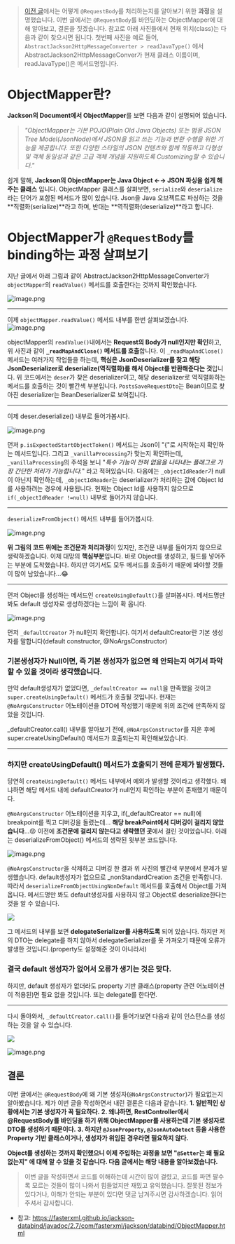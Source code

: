 > [이전 글](https://velog.io/@conatuseus/RequestBody%EC%97%90-%EA%B8%B0%EB%B3%B8-%EC%83%9D%EC%84%B1%EC%9E%90%EB%8A%94-%EC%99%9C-%ED%95%84%EC%9A%94%ED%95%9C%EA%B0%80)에서는 어떻게 `@RequestBody`를 처리하는지를 알아보기 위한 **과정**을 설명했습니다. 이번 글에서는 `@RequestBody`를 바인딩하는 ObjectMapper에 대해 알아보고, 결론을 짓겠습니다.
> 참고로 아래 사진들에서 현재 위치(class)는 다음과 같이 찾으시면 됩니다. 첫번째 사진을 예로 들어, `AbstractJackson2HttpMessageConverter > readJavaType()` 에서 AbstractJackson2HttpMessageConver가 현재 클래스 이름이며, readJavaType()은 메서드명입니다.

# ObjectMapper란?
**Jackson의 Document에서 ObjectMapper**를 보면 다음과 같이 설명되어 있습니다.


> _"ObjectMapper는 기본 POJO(Plain Old Java Objects) 또는 범용 JSON Tree Model(JsonNode)에서 JSON을 읽고 쓰는 기능과 변환 수행을 위한 기능을 제공합니다.
> 또한 다양한 스타일의 JSON 컨텐츠와 함께 작동하고 다형성 및 객체 동일성과 같은 고급 객체 개념을 지원하도록 Customizing할 수 있습니다."_

쉽게 말해, **Jackson의 ObjectMapper는 Java Object ←→ JSON 파싱을 쉽게 해주는 클래스** 입니다.
ObjectMapper 클래스를 살펴보면, `serialize`와 `deserialize`라는 단어가 포함된 메서드가 많이 있습니다. 
Json을 Java 오브젝트로 파싱하는 것을 **직렬화(serialize)**라고 하며, 반대는 **역직렬화(deserialize)**라고 합니다.

# ObjectMapper가 `@RequestBody`를 binding하는 과정 살펴보기


지난 글에서 아래 그림과 같이 AbstractJackson2HttpMessageConverter가 `objectMapper`의 `readValue()` 메서드를 호출한다는 것까지 확인했습니다.

![image.png](https://images.velog.io/post-images/conatuseus/d426c4b0-3ed8-11ea-8609-9b6fc89aa201/image.png)

---
이제 `objectMapper.readValue()` 메서드 내부를 한번 살펴보겠습니다.
![image.png](https://images.velog.io/post-images/conatuseus/98c73550-3ee0-11ea-a6b8-eb179f450c1c/image.png)

objectMapper의 `readValue()`내에서는 **Request의 Body가 null인지만 확인**하고, 위 사진과 같이 **`_readMapAndClose()` 메서드를 호출**합니다.
이 `_readMapAndClose()` 메서드는 여러가지 작업들을 하는데, **핵심은 JsonDeserializer를 찾고 해당 JsonDeserializer로 deserialize(역직렬화)를 해서 Object를 반환해준다는 것**입니다.
위 코드에서는 `deser`가 찾은 deserializer이고, 해당 deserializer로 역직렬화하는 메서드를 호출하는 것이 빨간색 부분입니다. `PostsSaveRequestDto`는 Bean이므로 찾아진 deserializer는 BeanDeserializer로 보여집니다.

---
이제 deser.deserialize() 내부로 들어가봅시다.

![image.png](https://images.velog.io/post-images/conatuseus/677e9d60-3ee7-11ea-8557-e73ccea7dc99/image.png)

먼저 `p.isExpectedStartObjectToken()` 메서드는 Json이 "{"로 시작하는지 확인하는 메서드입니다. 그리고 `_vanillaProcessing`가 맞는지 확인하는데, `_vanillaProcessing`의 주석을 보니 
"*특수 기능이 전혀 없음을 나타내는 플래그로 가장 간단한 처리가 가능합니다.*" 라고 적혀있습니다.
다음에는 `_objectIdReader`가 null이 아닌지 확인하는데, `_objectIdReader`는 deserializer가 처리하는 값에 Object Id를 사용하려는 경우에 사용됩니다. 현재는 Object Id를 사용하지 않으므로 `if(_objectIdReader !=null)` 내부로 들어가지 않습니다.

---
`deserializeFromObject()` 메서드 내부를 들어가봅시다.

![image.png](https://images.velog.io/post-images/conatuseus/58bec1e0-3ee9-11ea-a9b9-25498ef943d9/image.png)

**위 그림의 코드 위에는 조건문과 처리과정**이 있지만, 조건문 내부를 들어가지 않으므로 생략하겠습니다.
이제 대망의 **핵심부분**입니다. 바로 Object를 생성하고, 필드를 넣어주는 부분에 도착했습니다. 하지만 여기서도 모두 메서드를 호출하기 때문에 봐야할 것들이 많이 남았습니다...😂

---
먼저 Object를 생성하는 메서드인 `createUsingDefault()`를 살펴봅시다. 메서드명만 봐도 default 생성자로 생성하겠다는 느낌이 확 옵니다.

![image.png](https://images.velog.io/post-images/conatuseus/4e32c180-3eea-11ea-95e4-0f27f07d39d7/image.png)

먼저 `_defaultCreator` 가 null인지 확인합니다. 여기서 defaultCreator란 기본 생성자를 말합니다(default constructor, @NoArgsConstructor)

### 기본생성자가 Null이면, 즉 기본 생성자가 없으면 왜 안되는지 여기서 파악할 수 있을 것이라 생각했습니다.
만약 default생성자가 없었다면, `_defaultCreator == null`을 만족했을 것이고 `super.createUsingDefault()` 메서드가 호출될 것입니다.
현재는 `@NoArgsConstructor` 어노테이션을 DTO에 작성했기 때문에 위의 조건에 만족하지 않았을 것입니다. 


_defaultCreator.call() 내부를 알아보기 전에, `@NoArgsConstructor`를 지운 후에 super.createUsingDefault() 메서드가 호출되는지 확인해보았습니다.

---
### 하지만 createUsingDefault() 메서드가 호출되기 전에 문제가 발생했다.
당연히 `createUsingDefault()` 메서드 내부에서 예외가 발생할 것이라고 생각했다. 왜냐하면 해당 메서드 내에 defaultCreator가 null인지 확인하는 부분이 존재했기 때문이다.

`@NoArgsConstructor` 어노테이션을 지우고, if(_defaultCreator == null)에 breakpoint를 찍고 디버깅을 돌렸는데... **해당 breakPoint에서 디버깅이 걸리지 않았습니다**...😡
이전에 **조건문에 걸리지 않는다고 생략했던 곳**에서 걸린 것이었습니다. 아래는 deserializeFromObject() 메서드의 생략된 윗부분 코드입니다.

![image.png](https://images.velog.io/post-images/conatuseus/23ab34b0-3eef-11ea-a9b9-25498ef943d9/image.png)

`@NoArgsConstructor`을 삭제하고 디버깅 한 결과 위 사진의 빨간색 부분에서 문제가 발생했습니다.
default생성자가 없으므로 _nonStandardCreation 조건을 만족합니다. 따라서 `deserializeFromObjectUsingNonDefault` 메서드를 호출해서 Object를 가져옵니다. 메서드명만 봐도 default생성자를 사용하지 않고 Object로 deserialize한다는 것을 알 수 있습니다.

![](https://images.velog.io/images/conatuseus/post/171eff75-ea77-4101-bb3a-dfb777ec4399/image.png)

그 메서드의 내부를 보면 **delegateSerializer를 사용하도록** 되어 있습니다. 하지만 저의 DTO는 delegate를 하지 않아서 delegateSerializer를 못 가져오기 때문에 오류가 발생한 것입니다.(property도 설정해준 것이 아니라서)

### 결국 default 생성자가 없어서 오류가 생기는 것은 맞다.
하지만, default 생성자가 없더라도 property 기반 클래스(property 관련 어노테이션이 적용된)면 필요 없을 것입니다. 또는 delegate를 한다면.

---

다시 돌아와서, `_defaultCreator.call()`를 들어가보면 다음과 같이 인스턴스를 생성하는 것을 알 수 있습니다.

![](https://images.velog.io/images/conatuseus/post/a9d53705-bd65-407b-a5d2-a4f6cde5001a/image.png)

![image.png](https://images.velog.io/post-images/conatuseus/a2f05dc0-3ef6-11ea-b2aa-9ff9b912552a/image.png)



## 결론
이번 글에서는 `@RequestBody`에 왜 기본 생성자(`@NoArgsConstructor`)가 필요없는지 알아봤습니다. 
제가 이번 글을 작성하면서 내린 결론은 다음과 같습니다.
**1. 일반적인 상황에서는 기본 생성자가 꼭 필요하다.**
**2. 왜냐하면, RestController에서 @RequestBody를 바인딩을 하기 위해 ObjectMapper를 사용하는데 기본 생성자로 DTO를 생성하기 때문이다.**
**3. 하지만 `@JsonProperty`, `@JsonAutoDetect` 등을 사용한 Property 기반 클래스이거나, 생성자가 위임된 경우라면 필요하지 않다.**

**Object를 생성하는 것까지 확인했으니 이제 주입하는 과정을 보면
"`@Setter`는 왜 필요 없는지" 에 대해 알 수 있을 것 같습니다. 다음 글에서는 해당 내용을 알아보겠습니다.**


> 이번 글을 작성하면서 코드를 이해하는데 시간이 많이 걸렸고, 코드를 파면 팔수록 모르는 것들이 많이 나와서 힘들었지만 재밌고 유익했습니다.
> 잘못된 정보가 있다거나, 이해가 안되는 부분이 있다면 댓글 남겨주시면 감사하겠습니다.
> 읽어주셔서 감사합니다.

- 참고: https://fasterxml.github.io/jackson-databind/javadoc/2.7/com/fasterxml/jackson/databind/ObjectMapper.html